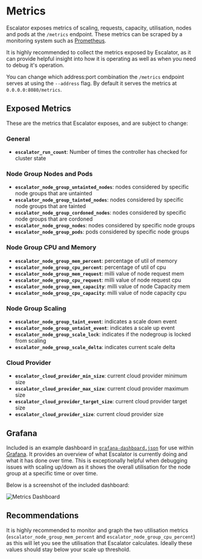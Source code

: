 # Metrics

Escalator exposes metrics of scaling, requests, capacity, utilisation, nodes and pods at the `/metrics` endpoint. 
These metrics can be scraped by a monitoring system such as [Prometheus](https://prometheus.io/).

It is highly recommended to collect the metrics exposed by Escalator, as it can provide helpful insight into how
it is operating as well as when you need to debug it's operation.

You can change which address:port combination the `/metrics` endpoint serves at using the `--address` flag. By default
it serves the metrics at `0.0.0.0:8080/metrics`.

## Exposed Metrics

These are the metrics that Escalator exposes, and are subject to change:

### General

 - **`escalator_run_count`**: Number of times the controller has checked for cluster state
 
### Node Group Nodes and Pods
 
 - **`escalator_node_group_untainted_nodes`**: nodes considered by specific node groups that are untainted
 - **`escalator_node_group_tainted_nodes`**: nodes considered by specific node groups that are tainted
 - **`escalator_node_group_cordoned_nodes`**: nodes considered by specific node groups that are cordoned
 - **`escalator_node_group_nodes`**: nodes considered by specific node groups
 - **`escalator_node_group_pods`**: pods considered by specific node groups

### Node Group CPU and Memory
 
 - **`escalator_node_group_mem_percent`**: percentage of util of memory
 - **`escalator_node_group_cpu_percent`**: percentage of util of cpu
 - **`escalator_node_group_mem_request`**: milli value of node request mem
 - **`escalator_node_group_cpu_request`**: milli value of node request cpu
 - **`escalator_node_group_mem_capacity`**: milli value of node Capacity mem
 - **`escalator_node_group_cpu_capacity`**: milli value of node capacity cpu

### Node Group Scaling

 - **`escalator_node_group_taint_event`**: indicates a scale down event
 - **`escalator_node_group_untaint_event`**: indicates a scale up event
 - **`escalator_node_group_scale_lock`**: indicates if the nodegroup is locked from scaling
 - **`escalator_node_group_scale_delta`**: indicates current scale delta
 
### Cloud Provider
 
 - **`escalator_cloud_provider_min_size`**: current cloud provider minimum size
 - **`escalator_cloud_provider_max_size`**: current cloud provider maximum size
 - **`escalator_cloud_provider_target_size`**: current cloud provider target size
 - **`escalator_cloud_provider_size`**: current cloud provider size
 
## Grafana
 
Included is an example dashboard in [`grafana-dashboard.json`](./grafana-dashboard.json) for use within 
[Grafana](https://grafana.com/). It provides an overview of what Escalator is currently doing and what it has done over
time. 
This is exceptionally helpful when debugging issues with scaling up/down as it shows the overall utilisation for the
node group at a specific time or over time.
 
Below is a screenshot of the included dashboard:

![Metrics Dashboard](./metrics-dashboard.png)
 
## Recommendations
 
It is highly recommended to monitor and graph the two utilisation metrics 
(`escalator_node_group_mem_percent` and `escalator_node_group_cpu_percent`) as this will let you see the utilisation that Escalator
calculates. Ideally these values should stay below your scale up threshold.
